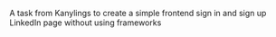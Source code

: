 A task from Kanylings to create a simple frontend sign in and sign up LinkedIn page without using frameworks

